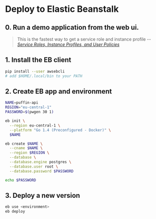 # Deploy to Elastic Beanstalk

## 0. Run a demo application from the web ui.

> This is the fastest way to get a service role and instance profile
> -- <cite>[Service Roles, Instance Profiles, and User Policies][1]</cite>

## 1. Install the EB client

```sh
pip install --user awsebcli
# add $HOME/.local/bin to your PATH
```

## 2. Create EB app and environment

```sh
NAME=puffin-api
REGION="eu-central-1"
PASSWORD=$(pwgen 30 1)

eb init \
  --region eu-central-1 \
  --platform "Go 1.4 (Preconfigured - Docker)" \
  $NAME

eb create $NAME \
  --cname $NAME \
  --region $REGION \
  --database \
  --database.engine postgres \
  --database.user root \
  --database.password $PASSWORD

echo $PASSWORD
```

## 3. Deploy a new version

```sh
eb use <environment>
eb deploy
```

[1]:http://docs.aws.amazon.com/elasticbeanstalk/latest/dg/concepts-roles.html
